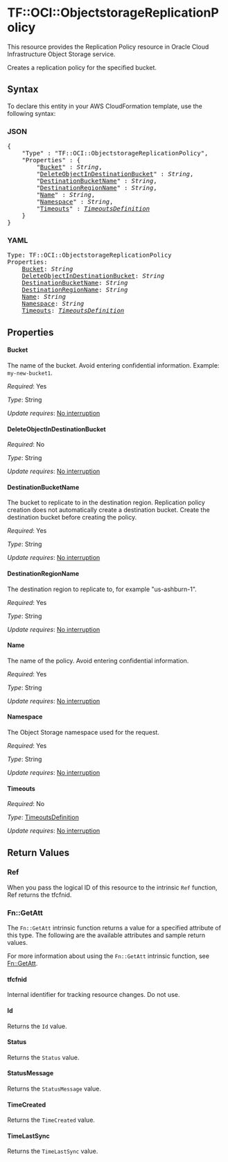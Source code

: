 # TF::OCI::ObjectstorageReplicationPolicy

This resource provides the Replication Policy resource in Oracle Cloud Infrastructure Object Storage service.

Creates a replication policy for the specified bucket.

## Syntax

To declare this entity in your AWS CloudFormation template, use the following syntax:

### JSON

<pre>
{
    "Type" : "TF::OCI::ObjectstorageReplicationPolicy",
    "Properties" : {
        "<a href="#bucket" title="Bucket">Bucket</a>" : <i>String</i>,
        "<a href="#deleteobjectindestinationbucket" title="DeleteObjectInDestinationBucket">DeleteObjectInDestinationBucket</a>" : <i>String</i>,
        "<a href="#destinationbucketname" title="DestinationBucketName">DestinationBucketName</a>" : <i>String</i>,
        "<a href="#destinationregionname" title="DestinationRegionName">DestinationRegionName</a>" : <i>String</i>,
        "<a href="#name" title="Name">Name</a>" : <i>String</i>,
        "<a href="#namespace" title="Namespace">Namespace</a>" : <i>String</i>,
        "<a href="#timeouts" title="Timeouts">Timeouts</a>" : <i><a href="timeoutsdefinition.md">TimeoutsDefinition</a></i>
    }
}
</pre>

### YAML

<pre>
Type: TF::OCI::ObjectstorageReplicationPolicy
Properties:
    <a href="#bucket" title="Bucket">Bucket</a>: <i>String</i>
    <a href="#deleteobjectindestinationbucket" title="DeleteObjectInDestinationBucket">DeleteObjectInDestinationBucket</a>: <i>String</i>
    <a href="#destinationbucketname" title="DestinationBucketName">DestinationBucketName</a>: <i>String</i>
    <a href="#destinationregionname" title="DestinationRegionName">DestinationRegionName</a>: <i>String</i>
    <a href="#name" title="Name">Name</a>: <i>String</i>
    <a href="#namespace" title="Namespace">Namespace</a>: <i>String</i>
    <a href="#timeouts" title="Timeouts">Timeouts</a>: <i><a href="timeoutsdefinition.md">TimeoutsDefinition</a></i>
</pre>

## Properties

#### Bucket

The name of the bucket. Avoid entering confidential information. Example: `my-new-bucket1`.

_Required_: Yes

_Type_: String

_Update requires_: [No interruption](https://docs.aws.amazon.com/AWSCloudFormation/latest/UserGuide/using-cfn-updating-stacks-update-behaviors.html#update-no-interrupt)

#### DeleteObjectInDestinationBucket

_Required_: No

_Type_: String

_Update requires_: [No interruption](https://docs.aws.amazon.com/AWSCloudFormation/latest/UserGuide/using-cfn-updating-stacks-update-behaviors.html#update-no-interrupt)

#### DestinationBucketName

The bucket to replicate to in the destination region. Replication policy creation does not automatically create a destination bucket. Create the destination bucket before creating the policy.

_Required_: Yes

_Type_: String

_Update requires_: [No interruption](https://docs.aws.amazon.com/AWSCloudFormation/latest/UserGuide/using-cfn-updating-stacks-update-behaviors.html#update-no-interrupt)

#### DestinationRegionName

The destination region to replicate to, for example "us-ashburn-1".

_Required_: Yes

_Type_: String

_Update requires_: [No interruption](https://docs.aws.amazon.com/AWSCloudFormation/latest/UserGuide/using-cfn-updating-stacks-update-behaviors.html#update-no-interrupt)

#### Name

The name of the policy. Avoid entering confidential information.

_Required_: Yes

_Type_: String

_Update requires_: [No interruption](https://docs.aws.amazon.com/AWSCloudFormation/latest/UserGuide/using-cfn-updating-stacks-update-behaviors.html#update-no-interrupt)

#### Namespace

The Object Storage namespace used for the request.

_Required_: Yes

_Type_: String

_Update requires_: [No interruption](https://docs.aws.amazon.com/AWSCloudFormation/latest/UserGuide/using-cfn-updating-stacks-update-behaviors.html#update-no-interrupt)

#### Timeouts

_Required_: No

_Type_: <a href="timeoutsdefinition.md">TimeoutsDefinition</a>

_Update requires_: [No interruption](https://docs.aws.amazon.com/AWSCloudFormation/latest/UserGuide/using-cfn-updating-stacks-update-behaviors.html#update-no-interrupt)

## Return Values

### Ref

When you pass the logical ID of this resource to the intrinsic `Ref` function, Ref returns the tfcfnid.

### Fn::GetAtt

The `Fn::GetAtt` intrinsic function returns a value for a specified attribute of this type. The following are the available attributes and sample return values.

For more information about using the `Fn::GetAtt` intrinsic function, see [Fn::GetAtt](https://docs.aws.amazon.com/AWSCloudFormation/latest/UserGuide/intrinsic-function-reference-getatt.html).

#### tfcfnid

Internal identifier for tracking resource changes. Do not use.

#### Id

Returns the <code>Id</code> value.

#### Status

Returns the <code>Status</code> value.

#### StatusMessage

Returns the <code>StatusMessage</code> value.

#### TimeCreated

Returns the <code>TimeCreated</code> value.

#### TimeLastSync

Returns the <code>TimeLastSync</code> value.

